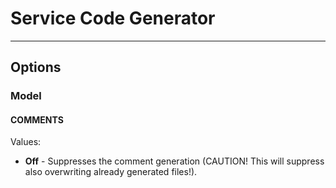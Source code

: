 # Service Code Generator
---

## Options

### Model

#### COMMENTS

Values: 
* **Off** - Suppresses the comment generation (CAUTION! This will suppress also overwriting already generated files!).